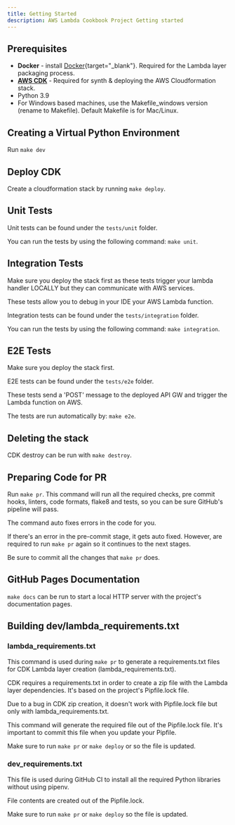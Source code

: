```yaml
---
title: Getting Started
description: AWS Lambda Cookbook Project Getting started
---
```

## **Prerequisites**

* **Docker** - install [Docker](https://www.docker.com/){target="_blank"}. Required for the Lambda layer packaging process.
* **[AWS CDK](cdk.md)** - Required for synth & deploying the AWS Cloudformation stack.
* Python 3.9
* For Windows based machines, use the Makefile_windows version (rename to Makefile). Default Makefile is for Mac/Linux.

## **Creating a Virtual Python Environment**

Run ``make dev``

## **Deploy CDK**

Create a cloudformation stack by running ``make deploy``.

## **Unit Tests**

Unit tests can be found under the ``tests/unit`` folder.

You can run the tests by using the following command: ``make unit``.

## **Integration Tests**

Make sure you deploy the stack first as these tests trigger your lambda handler LOCALLY but they can communicate with AWS services.

These tests allow you to debug in your IDE your AWS Lambda function.

Integration tests can be found under the ``tests/integration`` folder.

You can run the tests by using the following command: ``make integration``.

## **E2E Tests**

Make sure you deploy the stack first.

E2E tests can be found under the ``tests/e2e`` folder.

These tests send a 'POST' message to the deployed API GW and trigger the Lambda function on AWS.

The tests are run automatically by: ``make e2e``.

## **Deleting the stack**

CDK destroy can be run with ``make destroy``.

## **Preparing Code for PR**

Run ``make pr``. This command will run all the required checks, pre commit hooks, linters, code formats, flake8 and tests, so you can be sure GitHub's pipeline will pass.

The command auto fixes errors in the code for you.

If there's an error in the pre-commit stage, it gets auto fixed. However, are required to run ``make pr`` again so it continues to the next stages.

Be sure to commit all the changes that ``make pr`` does.

## **GitHub Pages Documentation**

``make docs`` can be run to start a local HTTP server with the project's documentation pages.

## **Building dev/lambda_requirements.txt**

### lambda_requirements.txt

This command is used during ``make pr`` to generate a requirements.txt files for CDK Lambda layer creation (lambda_requirements.txt).

CDK requires a requirements.txt in order to create a zip file with the Lambda layer dependencies. It's based on the project's Pipfile.lock file.

Due to a bug in CDK zip creation, it doesn't work with Pipfile.lock file but only with lambda_requirements.txt.

This command will generate the required file out of the Pipfile.lock file. It's important to commit this file when you update your Pipfile.

Make sure to run  ``make pr`` or ``make deploy`` or so the file is updated.

### dev_requirements.txt

This file is used during GitHub CI to install all the required Python libraries without using pipenv.

File contents are created out of the Pipfile.lock.

Make sure to run  ``make pr`` or ``make deploy`` so the file is updated.
